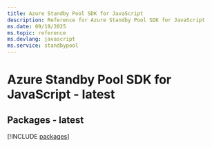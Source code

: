 ```yaml
---
title: Azure Standby Pool SDK for JavaScript
description: Reference for Azure Standby Pool SDK for JavaScript
ms.date: 09/19/2025
ms.topic: reference
ms.devlang: javascript
ms.service: standbypool
---
```

# Azure Standby Pool SDK for JavaScript - latest
## Packages - latest
[!INCLUDE [packages](standby-pool-index.md)]